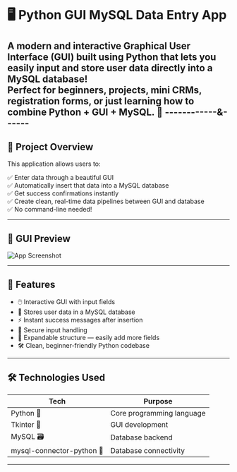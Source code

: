 # 🖥️ Python GUI MySQL Data Entry App

A modern and interactive **Graphical User Interface (GUI)** built using **Python** that lets you easily input and store user data directly into a **MySQL database**!  
Perfect for beginners, projects, mini CRMs, registration forms, or just learning how to combine **Python + GUI + MySQL**. 🚀
------------&------
---

## 🎯 Project Overview

This application allows users to:

✅ Enter data through a beautiful GUI  
✅ Automatically insert that data into a MySQL database  
✅ Get success confirmations instantly  
✅ Create clean, real-time data pipelines between GUI and database  
✅ No command-line needed!

---

## 📸 GUI Preview

![App Screenshot](https://via.placeholder.com/800x400.png?text=Your+GUI+Preview+Here)

---

## 🌟 Features

- 🖱️ Interactive GUI with input fields
- 💾 Stores user data in a MySQL database
- ⚡ Instant success messages after insertion
- 🔐 Secure input handling
- 🧱 Expandable structure — easily add more fields
- 🛠️ Clean, beginner-friendly Python codebase

---

## 🛠 Technologies Used

| Tech         | Purpose                            |
|--------------|------------------------------------|
| Python 🐍     | Core programming language          |
| Tkinter 🎨    | GUI development                    |
| MySQL 🗃️      | Database backend                   |
| mysql-connector-python 🔗 | Database connectivity     |

---
